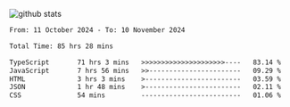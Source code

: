 
![github stats](https://github-readme-stats.vercel.app/api?username=realmahd1&show_icons=true&theme=codeSTACKr&hide_rank=true&count_private=true)

<!--START_SECTION:waka-->

```txt
From: 11 October 2024 - To: 10 November 2024

Total Time: 85 hrs 28 mins

TypeScript       71 hrs 3 mins   >>>>>>>>>>>>>>>>>>>>>----   83.14 %
JavaScript       7 hrs 56 mins   >>-----------------------   09.29 %
HTML             3 hrs 3 mins    >------------------------   03.59 %
JSON             1 hr 48 mins    >------------------------   02.11 %
CSS              54 mins         -------------------------   01.06 %
```

<!--END_SECTION:waka-->
